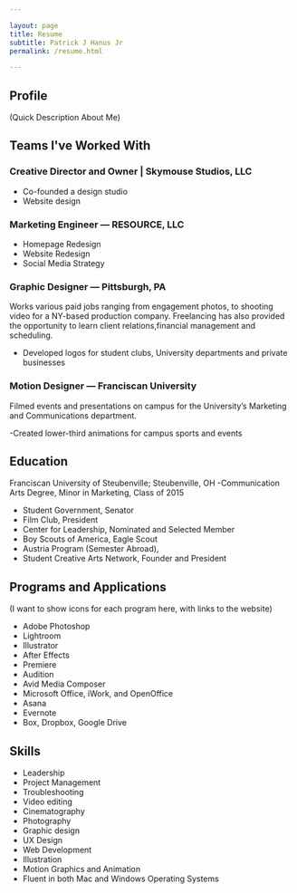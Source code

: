 ```yaml
---

layout: page
title: Resume
subtitle: Patrick J Hanus Jr
permalink: /resume.html

---
```


## Profile
(Quick Description About Me)

## Teams I've Worked With

### Creative Director and Owner | Skymouse Studios, LLC

- Co-founded a design studio
- Website design

### Marketing Engineer — RESOURCE, LLC

- Homepage Redesign
- Website Redesign
- Social Media Strategy

### Graphic Designer — Pittsburgh, PA 

Works various paid jobs ranging from engagement photos, to shooting video for a NY-based production company. Freelancing has also provided the opportunity to learn client relations,financial management and scheduling.

- Developed logos for student clubs, University departments and private businesses


### Motion Designer — Franciscan University

Filmed events and presentations on campus for the University’s Marketing and Communications department.

-Created lower-third animations for campus sports and events

## Education

Franciscan University of Steubenville; Steubenville, OH -Communication Arts Degree, Minor in Marketing, Class of 2015 

- Student Government, Senator
- Film Club, President
- Center for Leadership, Nominated and Selected Member 
- Boy Scouts of America, Eagle Scout
- Austria Program (Semester Abroad),
- Student Creative Arts Network, Founder and President

## Programs and Applications
(I want to show icons for each program here, with links to the website)

- Adobe Photoshop 
- Lightroom
- Illustrator
- After Effects
- Premiere
- Audition
- Avid Media Composer
- Microsoft Office, iWork, and OpenOffice
- Asana
- Evernote
- Box, Dropbox, Google Drive

## Skills

- Leadership
- Project Management
- Troubleshooting
- Video editing
- Cinematography
- Photography
- Graphic design
- UX Design
- Web Development
- Illustration
- Motion Graphics and Animation
- Fluent in both Mac and Windows Operating Systems

